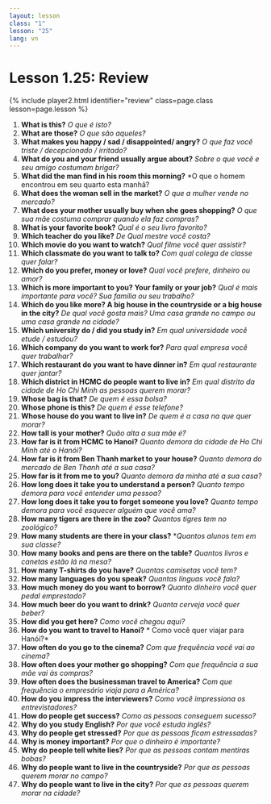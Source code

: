 ```yaml
---
layout: lesson
class: "1"
lesson: "25"
lang: vn
---
```



# Lesson 1.25: Review


{% include player2.html identifier="review" class=page.class lesson=page.lesson %}

1. **What is this?** *O que é isto?*
2. **What are those?** *O que são aqueles?*
3. **What makes you happy / sad / disappointed/ angry?** *O que faz você triste / decepcionado / irritado?*
4. **What do you and your friend usually argue about?** *Sobre o que você e seu amigo costumam brigar?*
5. **What did the man find in his room this morning?** *O que o homem encontrou em seu quarto esta manhã?
6. **What does the woman sell in the market?** *O que a mulher vende no mercado?*
7. **What does your mother usually buy when she goes shopping?** *O que sua mãe costuma comprar quando ela faz compras?*
8. **What is your favorite book?** *Qual é o seu livro favorito?*
9. **Which teacher do you like?** *De Qual mestre você costa?*
10. **Which movie do you want to watch?** *Qual filme você quer assistir?*
11. **Which classmate do you want to talk to?** *Com qual colega de classe quer falar?*
12. **Which do you prefer, money or love?** *Qual você prefere, dinheiro ou amor?*
13. **Which is more important to you? Your family or your job?** *Qual é mais importante para você? Sua família ou seu trabalho?*
14. **Which do you like more? A big house in the countryside or a big house in the city?** *De qual você gosta mais? Uma casa grande no campo ou uma casa grande na cidade?*
15. **Which university do / did you study in?** *Em qual universidade você etude / estudou?*
16. **Which company do you want to work for?** *Para qual empresa você quer trabalhar?*
17. **Which restaurant do you want to have dinner in?** *Em qual restaurante quer jantar?*
18. **Which district in HCMC do people want to live in?** *Em qual distrito da cidade de Ho Chi Minh as pessoas querem morar?*
19. **Whose bag is that?** *De quem é essa bolsa?*
20. **Whose phone is this?** *De quem é esse telefone?*
21. **Whose house do you want to live in?** *De quem é a casa na que quer morar?*
22. **How tall is your mother?** *Quão alta a sua mãe é?*
23. **How far is it from HCMC to Hanoi?** *Quanto demora da cidade de Ho Chi Minh até o Hanói?*
24. **How far is it from Ben Thanh market to your house?** *Quanto demora do mercado de Ben Thanh até a sua casa?* 
25. **How far is it from me to you?** *Quanto demora da minha até a sua casa?* 
26. **How long does it take you to understand a person?** *Quanto tempo demora para você entender uma pessoa?*
27. **How long does it take you to forget someone you love?** *Quanto tempo demora para você esquecer alguém que você ama?*  
28. **How many tigers are there in the zoo?** *Quantos tigres tem no zoológico?* 
29. **How many students are there in your class?** **Quantos alunos tem em sua classe?* 
30. **How many books and pens are there on the table?** *Quantos livros e canetas estão lá na mesa?*
31. **How many T-shirts do you have?** *Quantas camisetas você tem?*
32. **How many languages do you speak?** *Quantas línguas você fala?*
33. **How much money do you want to borrow?** *Quanto dinheiro você quer pedal emprestado?*
34. **How much beer do you want to drink?** *Quanta cerveja você quer beber?*
35. **How did you get here?** *Como você chegou aqui?*
36. **How do you want to travel to Hanoi?** *
Como você quer viajar para Hanói?*
37. **How often do you go to the cinema?** *Com que frequência você vai ao cinema?*
38. **How often does your mother go shopping?** *Com que frequência a sua mãe vai às compras?*
39. **How often does the businessman travel to America?** *Com que frequência o empresário viaja para a América?*
40. **How do you impress the interviewers?** *Como você impressiona os entrevistadores?*
41. **How do people get success?** *Como as pessoas conseguem sucesso?*
42. **Why do you study English?** *Por que você estuda inglês?*
43. **Why do people get stressed?** *Por que as pessoas ficam estressadas?*
44. **Why is money important?** *Por que o dinheiro é importante?*
45. **Why do people tell white lies?** *Por que as pessoas contam mentiras bobas?*
46. **Why do people want to live in the countryside?** *Por que as pessoas querem morar no campo?*
47. **Why do people want to live in the city?** *Por que as pessoas querem morar na cidade?*